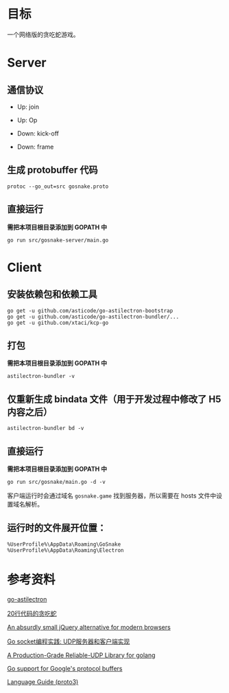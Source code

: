 # 目标

一个网络版的贪吃蛇游戏。

# Server

## 通信协议

- Up: join

- Up: Op

- Down: kick-off

- Down: frame

## 生成 protobuffer 代码

	protoc --go_out=src gosnake.proto

## 直接运行

**需把本项目根目录添加到 GOPATH 中**

	go run src/gosnake-server/main.go

# Client

## 安装依赖包和依赖工具

	go get -u github.com/asticode/go-astilectron-bootstrap
	go get -u github.com/asticode/go-astilectron-bundler/...
	go get -u github.com/xtaci/kcp-go

## 打包

**需把本项目根目录添加到 GOPATH 中**

	astilectron-bundler -v

## 仅重新生成 bindata 文件（用于开发过程中修改了 H5 内容之后）

	astilectron-bundler bd -v

## 直接运行

**需把本项目根目录添加到 GOPATH 中**

	go run src/gosnake/main.go -d -v

客户端运行时会通过域名 `gosnake.game` 找到服务器，所以需要在 hosts 文件中设置域名解析。

## 运行时的文件展开位置：

	%UserProfile%\AppData\Roaming\GoSnake
	%UserProfile%\AppData\Roaming\Electron

# 参考资料

[go-astilectron](https://github.com/asticode/go-astilectron)

[20行代码的贪吃蛇](https://kongchenglc.github.io/blog/%E8%B4%AA%E5%90%83%E8%9B%8720170613/)

[An absurdly small jQuery alternative for modern browsers](https://github.com/kenwheeler/cash)

[Go socket编程实践: UDP服务器和客户端实现](https://colobu.com/2014/12/02/go-socket-programming-UDP/)

[A Production-Grade Reliable-UDP Library for golang](https://github.com/xtaci/kcp-go)

[Go support for Google's protocol buffers](https://github.com/golang/protobuf)

[Language Guide (proto3)](https://developers.google.com/protocol-buffers/docs/proto3)

